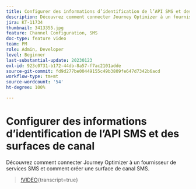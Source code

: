 ```yaml
---
title: Configurer des informations d’identification de l’API SMS et des surfaces de canal
description: Découvrez comment connecter Journey Optimizer à un fournisseur de services SMS et comment créer une surface de canal SMS.
jira: KT-11734
thumbnail: 3413355.jpg
feature: Channel Configuration, SMS
doc-type: feature video
team: PM
role: Admin, Developer
level: Beginner
last-substantial-update: 20230123
exl-id: 923c0731-b172-44db-8a57-f7ac2101adde
source-git-commit: fd9d277be00449155c49b3809fe647d7342b6acd
workflow-type: tm+mt
source-wordcount: '54'
ht-degree: 100%

---
```


# Configurer des informations d’identification de l’API SMS et des surfaces de canal

Découvrez comment connecter Journey Optimizer à un fournisseur de services SMS et comment créer une surface de canal SMS.

>[!VIDEO](https://video.tv.adobe.com/v/3413355?quality=12&learn=on){transcript=true}
